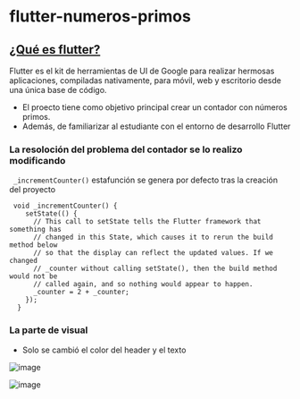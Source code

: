 # flutter-numeros-primos

## [¿Qué es flutter?](https://esflutter.dev/)
Flutter es el kit de herramientas de UI de Google para realizar hermosas aplicaciones, compiladas nativamente, para móvil, web y escritorio desde una única base de código.

- El proecto tiene como objetivo principal crear un contador con números primos.
- Además, de familiarizar al estudiante con el entorno de desarrollo Flutter

### La resoloción del problema del contador se lo realizo modificando 
``  _incrementCounter() `` estafunción se genera por defecto tras la creación del proyecto 
```
 void _incrementCounter() {
    setState(() {
      // This call to setState tells the Flutter framework that something has
      // changed in this State, which causes it to rerun the build method below
      // so that the display can reflect the updated values. If we changed
      // _counter without calling setState(), then the build method would not be
      // called again, and so nothing would appear to happen.
      _counter = 2 + _counter;
    });
  }
```
### La parte de visual 
- Solo se cambió  el color del header y el texto 

![image](https://user-images.githubusercontent.com/32933851/129130711-d667e252-aac2-4147-a2e7-438df5605e8f.png)


![image](https://user-images.githubusercontent.com/32933851/129130739-b6d45b68-d09c-4815-9a3d-891623cf23ef.png)





